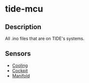 # tide-mcu

## Description
All .ino files that are on TIDE's systems. 

## Sensors
- [Cooling](https://github.com/uofmelectricboat/tide-mcu/blob/main/cooling.ino)
- [Cockpit](https://github.com/uofmelectricboat/tide-mcu/blob/main/wheel.ino)
- [Manifold](https://github.com/uofmelectricboat/tide-mcu/blob/main/Manifold.ino)
